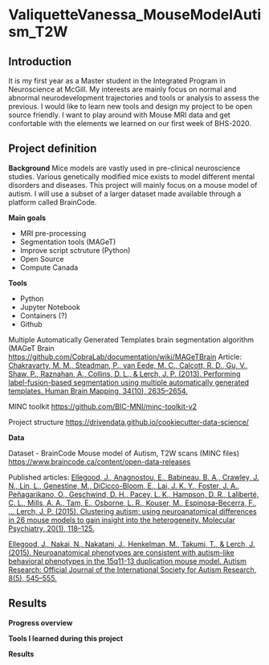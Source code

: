 # ValiquetteVanessa_MouseModelAutism_T2W

## Introduction
It is my first year as a Master student in the Integrated Program in Neuroscience at McGill. My interests are mainly focus on normal and abnormal neurodevelopment trajectories and tools or analysis to assess the previous. I would like to learn new tools and design my project to be open source friendly. I want to play around with Mouse MRI data and get confortable with the elements we learned on our first week of BHS-2020.  

## Project definition
__Background__
Mice models are vastly used in pre-clinical neuroscience studies. Various genetically modified mice exists to model different mental disorders and diseases. This project will mainly focus on a mouse model of autism. I will use a subset of a larger dataset made available through a platform called BrainCode.    

__Main goals__
- MRI pre-processing 
- Segmentation tools (MAGeT)
- Improve script sctruture (Python)
- Open Source
- Compute Canada 

__Tools__

- Python
- Jupyter Notebook
- Containers (?)
- Github

Multiple Automatically Generated Templates brain segmentation algorithm (MAGeT Brain
https://github.com/CobraLab/documentation/wiki/MAGeTBrain
Article:
[Chakravarty, M. M., Steadman, P., van Eede, M. C., Calcott, R. D., Gu, V., Shaw, P., Raznahan, A., Collins, D. L., & Lerch, J. P. (2013). Performing label-fusion-based segmentation using multiple automatically generated templates. Human Brain Mapping, 34(10), 2635–2654.](https://onlinelibrary.wiley.com/doi/epdf/10.1002/hbm.22092)

MINC toolkit
https://github.com/BIC-MNI/minc-toolkit-v2

Project structure
https://drivendata.github.io/cookiecutter-data-science/


__Data__

Dataset - BrainCode
Mouse model of Autism, T2W scans (MINC files)
https://www.braincode.ca/content/open-data-releases

Published articles:
[Ellegood, J., Anagnostou, E., Babineau, B. A., Crawley, J. N., Lin, L., Genestine, M., DiCicco-Bloom, E., Lai, J. K. Y., Foster, J. A., Peñagarikano, O., Geschwind, D. H., Pacey, L. K., Hampson, D. R., Laliberté, C. L., Mills, A. A., Tam, E., Osborne, L. R., Kouser, M., Espinosa-Becerra, F., … Lerch, J. P. (2015). Clustering autism: using neuroanatomical differences in 26 mouse models to gain insight into the heterogeneity. Molecular Psychiatry, 20(1), 118–125.](https://pubmed.ncbi.nlm.nih.gov/25199916/)

[Ellegood, J., Nakai, N., Nakatani, J., Henkelman, M., Takumi, T., & Lerch, J. (2015). Neuroanatomical phenotypes are consistent with autism-like behavioral phenotypes in the 15q11-13 duplication mouse model. Autism Research: Official Journal of the International Society for Autism Research, 8(5), 545–555.](https://onlinelibrary.wiley.com/doi/abs/10.1002/aur.1469)

## Results

__Progress overview__

__Tools I learned during this project__

__Results__

